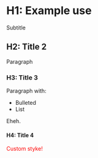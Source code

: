 # H1: Example use
<span class="ut">Subtitle</span>

## H2: Title 2

Paragraph

### H3: Title 3

Paragraph with:

- Bulleted
- List

Eheh.

#### H4: Title 4

<span style="color: red">Custom styke!</span>